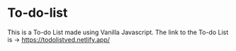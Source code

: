 # To-do-list
This is a To-do List made using Vanilla Javascript.
The link to the To-do List is -> https://todolistved.netlify.app/
